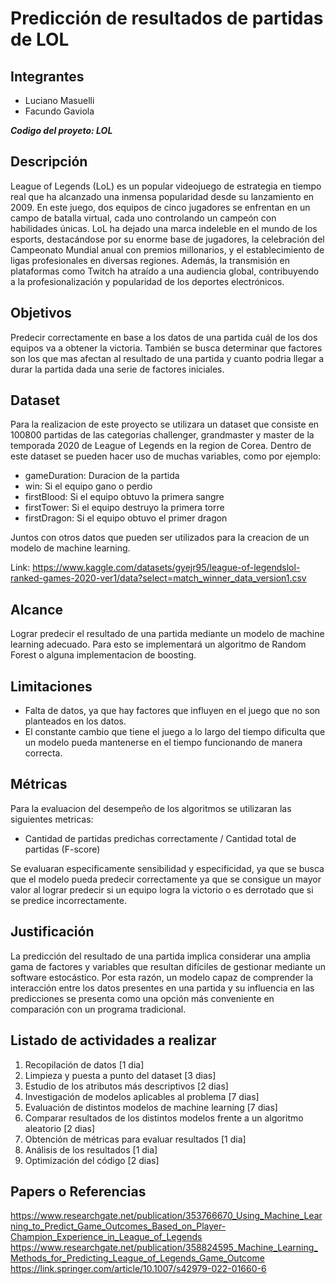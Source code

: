 # Predicción de resultados de partidas de LOL

## Integrantes
- Luciano Masuelli
- Facundo Gaviola

***Codigo del proyeto: LOL***

## Descripción
League of Legends (LoL) es un popular videojuego de estrategia en tiempo real que ha alcanzado una inmensa popularidad 
desde su lanzamiento en 2009. En este juego, dos equipos de cinco jugadores se enfrentan en un campo de batalla virtual, 
cada uno controlando un campeón con habilidades únicas. LoL ha dejado una marca indeleble en el mundo de los esports, 
destacándose por su enorme base de jugadores, la celebración del Campeonato Mundial anual con premios millonarios, y el 
establecimiento de ligas profesionales en diversas regiones. Además, la transmisión en plataformas como Twitch ha 
atraído a una audiencia global, contribuyendo a la profesionalización y popularidad de los deportes electrónicos.

## Objetivos
Predecir correctamente en base a los datos de una partida cuál de los dos equipos va a obtener la victoria. También se
busca determinar que factores son los que mas afectan al resultado de una partida y cuanto podria llegar a durar la 
partida dada una serie de factores iniciales.

## Dataset
Para la realizacion de este proyecto se utilizara un dataset que consiste en 100800 partidas de las categorias 
challenger, grandmaster y master de la temporada 2020 de League of Legends en la region de Corea. Dentro de este dataset
se pueden hacer uso de muchas variables, como por ejemplo:
- gameDuration: Duracion de la partida
- win: Si el equipo gano o perdio
- firstBlood: Si el equipo obtuvo la primera sangre
- firstTower: Si el equipo destruyo la primera torre
- firstDragon: Si el equipo obtuvo el primer dragon

Juntos con otros datos que pueden ser utilizados para la creacion de un modelo de machine learning.

Link:
https://www.kaggle.com/datasets/gyejr95/league-of-legendslol-ranked-games-2020-ver1/data?select=match_winner_data_version1.csv

## Alcance
Lograr predecir el resultado de una partida mediante un modelo de machine learning adecuado. Para esto se implementará 
un algoritmo de Random Forest o alguna implementacion de boosting.

## Limitaciones
- Falta de datos, ya que hay factores que influyen en el juego que no son planteados en los datos.
- El constante cambio que tiene el juego a lo largo del tiempo dificulta que un modelo pueda mantenerse en el tiempo 
funcionando de manera correcta.

## Métricas
Para la evaluacion del desempeño de los algoritmos se utilizaran las siguientes metricas:
* Cantidad de partidas predichas correctamente / Cantidad total de partidas (F-score)

Se evaluaran especificamente sensibilidad y especificidad, ya que se busca que el modelo pueda predecir correctamente ya
que se consigue un mayor valor al lograr predecir si un equipo logra la victorio o es derrotado que si se predice
incorrectamente.

## Justificación
La predicción del resultado de una partida implica considerar una amplia gama de factores y variables que resultan 
difíciles de gestionar mediante un software estocástico. Por esta razón, un modelo capaz de comprender la interacción 
entre los datos presentes en una partida y su influencia en las predicciones se presenta como una opción más conveniente 
en comparación con un programa tradicional.

## Listado de actividades a realizar
1. Recopilación de datos [1 dia]
2. Limpieza y puesta a punto del dataset [3 dias]
3. Estudio de los atributos más descriptivos [2 dias]
4. Investigación de modelos aplicables al problema [7 dias]
5. Evaluación de distintos modelos de machine learning [7 dias]
6. Comparar resultados de los distintos modelos frente a un algoritmo aleatorio [2 dias]
7. Obtención de métricas para evaluar resultados [1 dia]
8. Análisis de los resultados [1 dia]
9. Optimización del código [2 dias]

## Papers o Referencias
https://www.researchgate.net/publication/353766670_Using_Machine_Learning_to_Predict_Game_Outcomes_Based_on_Player-Champion_Experience_in_League_of_Legends
https://www.researchgate.net/publication/358824595_Machine_Learning_Methods_for_Predicting_League_of_Legends_Game_Outcome
https://link.springer.com/article/10.1007/s42979-022-01660-6
